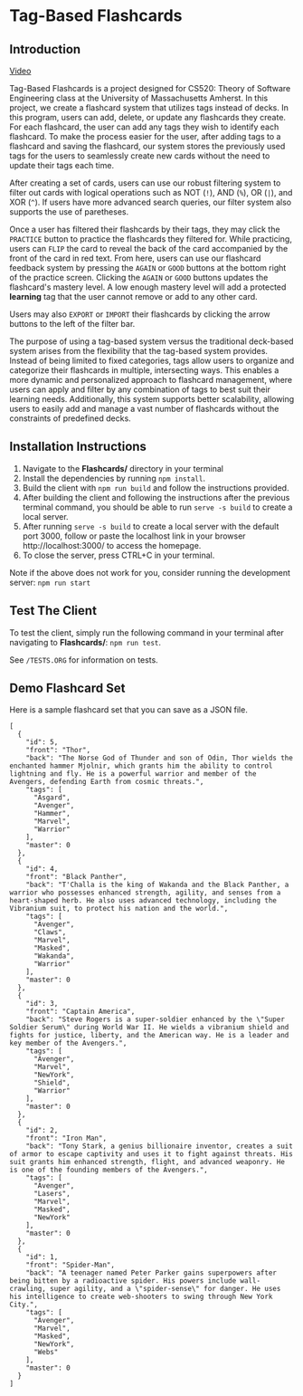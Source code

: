 # Tag-Based Flashcards

## Introduction

[Video](https://youtu.be/3lISPV7zsWs)

Tag-Based Flashcards is a project designed for CS520: Theory of Software Engineering class at the University of Massachusetts Amherst. In this project, we create a flashcard system that utilizes tags instead of decks.
In this program, users can add, delete, or update any flashcards they create. For each flashcard, the user can add any tags they wish to identify each flashcard. To make the process easier for the user, after adding tags to a flashcard and saving the flashcard, our system stores the previously used tags for the users to seamlessly create new cards without the need to update their tags each time.

After creating a set of cards, users can use our robust filtering system to filter out cards with logical operations such as NOT (`!`), AND (`%`), OR (`|`), and XOR (`^`). If users have more advanced search queries, our filter system also supports the use of paretheses.

Once a user has filtered their flashcards by their tags, they may click the `PRACTICE` button to practice the flashcards they filtered for. While practicing, users can `FLIP` the card to reveal the back of the card accompanied by the front of the card in red text. From here, users can use our flashcard feedback system by pressing the `AGAIN` or `GOOD` buttons at the bottom right of the practice screen. Clicking the `AGAIN` or `GOOD` buttons updates the flashcard's mastery level. A low enough mastery level will add a protected **learning** tag that the user cannot remove or add to any other card.

Users may also `EXPORT` or `IMPORT` their flashcards by clicking the arrow buttons to the left of the filter bar.

The purpose of using a tag-based system versus the traditional deck-based system arises from the flexibility that the tag-based system provides. Instead of being limited to fixed categories, tags allow users to organize and categorize their flashcards in multiple, intersecting ways. This enables a more dynamic and personalized approach to flashcard management, where users can apply and filter by any combination of tags to best suit their learning needs. Additionally, this system supports better scalability, allowing users to easily add and manage a vast number of flashcards without the constraints of predefined decks.

## Installation Instructions

1. Navigate to the **Flashcards/** directory in your terminal
2. Install the dependencies by running `npm install`.
3. Build the client with `npm run build` and follow the instructions provided.
4. After building the client and following the instructions after the previous terminal command, you should be able to run `serve -s build` to create a local server.
5. After running `serve -s build` to create a local server with the default port 3000, follow or paste the localhost link in your browser http://localhost:3000/ to access the homepage. 
6. To close the server, press CTRL+C in your terminal.

Note if the above does not work for you, consider running the development server:
`npm run start`

## Test The Client

To test the client, simply run the following command in your terminal after navigating to **Flashcards/**: `npm run test`.

See `/TESTS.ORG` for information on tests.

## Demo Flashcard Set

Here is a sample flashcard set that you can save as a JSON file.

```
[
  {
    "id": 5,
    "front": "Thor",
    "back": "The Norse God of Thunder and son of Odin, Thor wields the enchanted hammer Mjolnir, which grants him the ability to control lightning and fly. He is a powerful warrior and member of the Avengers, defending Earth from cosmic threats.",
    "tags": [
      "Asgard",
      "Avenger",
      "Hammer",
      "Marvel",
      "Warrior"
    ],
    "master": 0
  },
  {
    "id": 4,
    "front": "Black Panther",
    "back": "T'Challa is the king of Wakanda and the Black Panther, a warrior who possesses enhanced strength, agility, and senses from a heart-shaped herb. He also uses advanced technology, including the Vibranium suit, to protect his nation and the world.",
    "tags": [
      "Avenger",
      "Claws",
      "Marvel",
      "Masked",
      "Wakanda",
      "Warrior"
    ],
    "master": 0
  },
  {
    "id": 3,
    "front": "Captain America",
    "back": "Steve Rogers is a super-soldier enhanced by the \"Super Soldier Serum\" during World War II. He wields a vibranium shield and fights for justice, liberty, and the American way. He is a leader and key member of the Avengers.",
    "tags": [
      "Avenger",
      "Marvel",
      "NewYork",
      "Shield",
      "Warrior"
    ],
    "master": 0
  },
  {
    "id": 2,
    "front": "Iron Man",
    "back": "Tony Stark, a genius billionaire inventor, creates a suit of armor to escape captivity and uses it to fight against threats. His suit grants him enhanced strength, flight, and advanced weaponry. He is one of the founding members of the Avengers.",
    "tags": [
      "Avenger",
      "Lasers",
      "Marvel",
      "Masked",
      "NewYork"
    ],
    "master": 0
  },
  {
    "id": 1,
    "front": "Spider-Man",
    "back": "A teenager named Peter Parker gains superpowers after being bitten by a radioactive spider. His powers include wall-crawling, super agility, and a \"spider-sense\" for danger. He uses his intelligence to create web-shooters to swing through New York City.",
    "tags": [
      "Avenger",
      "Marvel",
      "Masked",
      "NewYork",
      "Webs"
    ],
    "master": 0
  }
]
```
